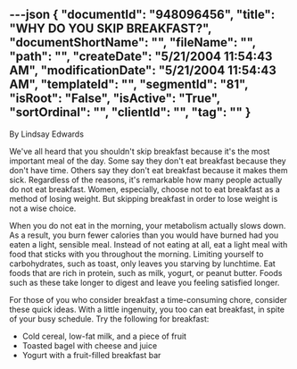 ---json
{
  "documentId": "948096456",
  "title": "WHY DO YOU SKIP BREAKFAST?",
  "documentShortName": "",
  "fileName": "",
  "path": "",
  "createDate": "5/21/2004 11:54:43 AM",
  "modificationDate": "5/21/2004 11:54:43 AM",
  "templateId": "",
  "segmentId": "81",
  "isRoot": "False",
  "isActive": "True",
  "sortOrdinal": "",
  "clientId": "",
  "tag": ""
}
---

By Lindsay Edwards 

We've all heard that you shouldn't skip breakfast because it's the most important meal of the day. Some say they don't eat breakfast because they don't have time. Others say they don't eat breakfast because it makes them sick. Regardless of the reasons, it's remarkable how many people actually do not eat breakfast. Women, especially, choose not to eat breakfast as a method of losing weight. But skipping breakfast in order to lose weight is not a wise choice. 

When you do not eat in the morning, your metabolism actually slows down. As a result, you burn fewer calories than you would have burned had you eaten a light, sensible meal. Instead of not eating at all, eat a light meal with food that sticks with you throughout the morning. Limiting yourself to carbohydrates, such as toast, only leaves you starving by lunchtime. Eat foods that are rich in protein, such as milk, yogurt, or peanut butter. Foods such as these take longer to digest and leave you feeling satisfied longer. 

For those of you who consider breakfast a time-consuming chore, consider these quick ideas. With a little ingenuity, you too can eat breakfast, in spite of your busy schedule. Try the following for breakfast:

* Cold cereal, low-fat milk, and a piece of fruit 
* Toasted bagel with cheese and juice 
* Yogurt with a fruit-filled breakfast bar
